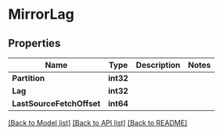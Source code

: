 # MirrorLag

## Properties

Name | Type | Description | Notes
------------ | ------------- | ------------- | -------------
**Partition** | **int32** |  | 
**Lag** | **int32** |  | 
**LastSourceFetchOffset** | **int64** |  | 

[[Back to Model list]](../README.md#documentation-for-models) [[Back to API list]](../README.md#documentation-for-api-endpoints) [[Back to README]](../README.md)


